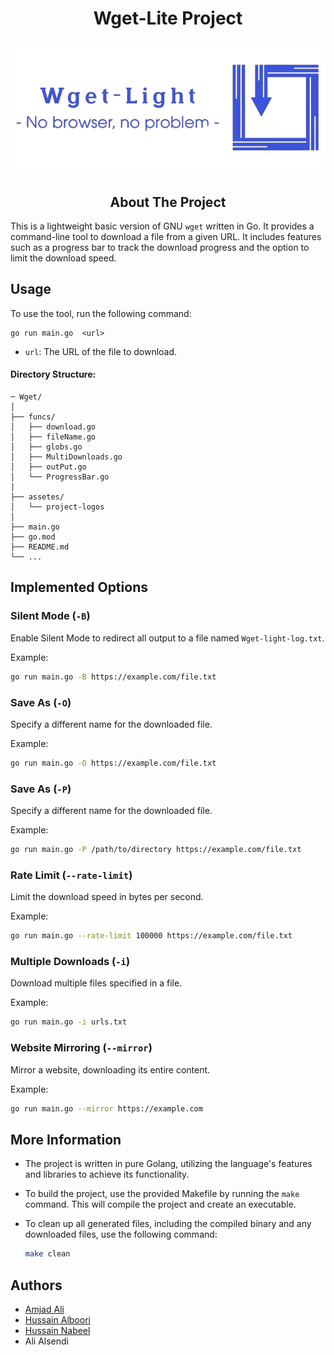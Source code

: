 # 
<h1 align="center">Wget-Lite Project</h1>


<p align="center">
    <img src="./assets/Design4.png" alt="Wget-light Logo"  />
</p>

<h2 align="center">About The Project</h2>

This is a lightweight basic version of GNU `wget` written in Go.
It provides a command-line tool to download a file from a given URL. It includes features such as a progress bar to track the download progress and the option to limit the download speed.

## Usage

To use the tool, run the following command:

```shell
go run main.go  <url>
```

- `url`: The URL of the file to download.


#### Directory Structure:
```console
─ Wget/
│
├── funcs/
│   ├── download.go
│   ├── fileName.go
│   ├── globs.go
│   ├── MultiDownloads.go  
│   ├── outPut.go
│   └── ProgressBar.go
|
├── assetes/
│   └── project-logos
│
├── main.go
├── go.mod
├── README.md
└── ...
```

## Implemented Options

### Silent Mode (`-B`)

Enable Silent Mode to redirect all output to a file named `Wget-light-log.txt`.

Example:
```bash
go run main.go -B https://example.com/file.txt
```

### Save As (`-O`)

Specify a different name for the downloaded file.

Example:
```bash
go run main.go -O https://example.com/file.txt
```

### Save As (`-P`)

Specify a different name for the downloaded file.

Example:
```bash
go run main.go -P /path/to/directory https://example.com/file.txt
```


### Rate Limit (`--rate-limit`)
 
Limit the download speed in bytes per second.

Example: 
```bash
go run main.go --rate-limit 100000 https://example.com/file.txt
```


### Multiple Downloads (`-i`)

Download multiple files specified in a file.

Example:
```bash
go run main.go -i urls.txt
```

### Website Mirroring (`--mirror`)

Mirror a website, downloading its entire content.

Example:
```bash
go run main.go --mirror https://example.com
```


## More Information

* The project is written in pure Golang, utilizing the language's features and libraries to achieve its functionality.

* To build the project, use the provided Makefile by running the `make` command. This will compile the project and create an executable.

* To clean up all generated files, including the compiled binary and any downloaded files, use the following command:
  ```bash
  make clean
  ```

## Authors
- [Amjad Ali](https://github.com/amali01)
- [Hussain Alboori](https://github.com/hussainalboori)
- [Hussain Nabeel](https://github.com/7ussainnabeel)
- Ali Alsendi
